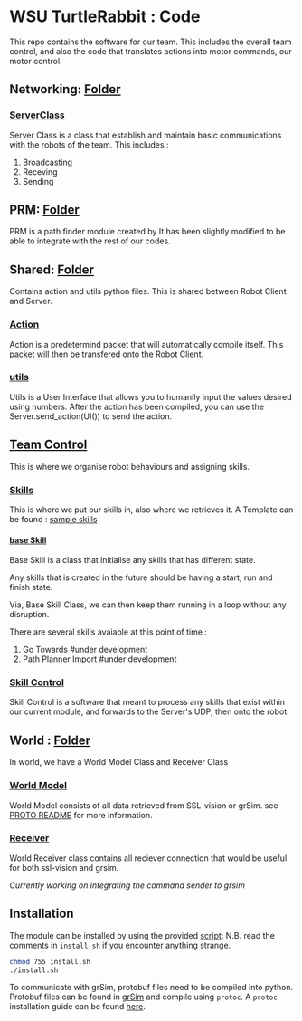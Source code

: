 # WSU TurtleRabbit : Code

This repo contains the software for our team. This includes the
overall team control, and also the code that translates actions into
motor commands, our motor control.

## Networking: [Folder](https://github.com/WSU-TurtleRabbit/code/tree/quali24/src/WSUSSL/Networking)
### [ServerClass](https://github.com/WSU-TurtleRabbit/code/blob/quali24/src/WSUSSL/Networking/ServerClass.py)

Server Class is a class that establish and maintain basic communications with the robots of the team. This includes : 
1. Broadcasting 
2. Receving
3. Sending 

## PRM: [Folder](https://github.com/WSU-TurtleRabbit/code/tree/quali24/src/WSUSSL/PRM)
PRM is a path finder module created by 
It has been slightly modified to be able to integrate with the rest of our codes.

## Shared: [Folder](https://github.com/WSU-TurtleRabbit/code/tree/quali24/src/WSUSSL/Shared)

Contains action and utils python files. This is shared between Robot Client and Server.

### [Action](https://github.com/WSU-TurtleRabbit/code/blob/quali24/src/WSUSSL/Shared/action.py)

Action is a predetermind packet that will automatically compile itself.
This packet will then be transfered onto the Robot Client.

### [utils](https://github.com/WSU-TurtleRabbit/code/blob/quali24/src/WSUSSL/Shared/utils.py)

Utils is a User Interface that allows you to humanily input the values desired using numbers. 
After the action has been compiled, you can use the Server.send_action(UI()) to send the action.

## [Team Control](https://github.com/WSU-TurtleRabbit/code/tree/quali24/src/WSUSSL/TeamControl)

This is where we organise robot behaviours and assigning skills.

### [Skills](https://github.com/WSU-TurtleRabbit/code/tree/quali24/src/WSUSSL/TeamControl/Skills)

This is where we put our skills in, also where we retrieves it.
A Template can be found : [sample skills](https://github.com/WSU-TurtleRabbit/code/blob/quali24/src/WSUSSL/TeamControl/Skills/sampleskill.py)

#### [base Skill](https://github.com/WSU-TurtleRabbit/code/blob/quali24/src/WSUSSL/TeamControl/Skills/baseskill.py)

Base Skill is a class that initialise any skills that has different state.

Any skills that is created in the future should be having a start, run and finish state.

Via, Base Skill Class, we can then keep them running in a loop without any disruption.

There are several skills avaiable at this point of time : 
1. Go Towards #under development
2. Path Planner Import #under development

### [Skill Control](https://github.com/WSU-TurtleRabbit/code/tree/quali24/src/WSUSSL/skillcontroller)

Skill Control is a software that meant to process any skills that exist within our current module, 
and forwards to the Server's UDP, then onto the robot.

## World : [Folder](https://github.com/WSU-TurtleRabbit/code/blob/quali24/src/WSUSSL/World)

In world, we have a World Model Class and Receiver Class

### [World Model](https://github.com/WSU-TurtleRabbit/code/blob/quali24/src/WSUSSL/World/model.py)

World Model consists of all data retrieved from SSL-vision or grSim. 
see [PROTO README](https://github.com/WSU-TurtleRabbit/code/blob/quali24/src/WSUSSL/World/proto2/README.md) for more information.

### [Receiver](https://github.com/WSU-TurtleRabbit/code/blob/quali24/src/WSUSSL/World/receiver.py)
World Receiver class contains all reciever connection that would be useful for both ssl-vision and grsim.

*Currently working on integrating the command sender to grsim*

## Installation

The module can be installed by using the provided [script](https://github.com/WSU-TurtleRabbit/code/blob/quali24/install.sh):
N.B. read the comments in ```install.sh``` if you encounter anything strange.
 
```bash
chmod 755 install.sh
./install.sh
```

To communicate with grSim, protobuf files need to be compiled into python. Protobuf files can be found in [grSim](https://github.com/RoboCup-SSL/grSim.git) and compile using `protoc`. A `protoc` installation guide can be found [here](https://grpc.io/docs/protoc-installation/).
